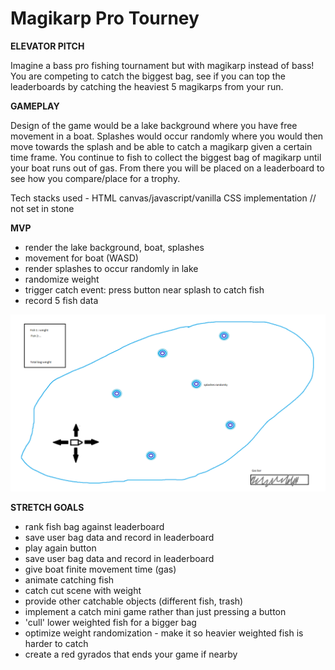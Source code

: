 # Magikarp Pro Tourney


**ELEVATOR PITCH**

Imagine a bass pro fishing tournament but with magikarp instead of bass! You are competing to catch the biggest bag, see if you can top the leaderboards by catching the heaviest 5 magikarps from your run.

**GAMEPLAY** 

Design of the game would be a lake background where you have free movement in a boat. Splashes would occur randomly where you would then move towards the splash and be able to catch a magikarp given a certain time frame. You continue to fish to collect the biggest bag of magikarp until your boat runs out of gas. From there you will be placed on a leaderboard to see how you compare/place for a trophy.

Tech stacks used - HTML canvas/javascript/vanilla CSS implementation // not set in stone

**MVP**

* render the lake background, boat, splashes
* movement for boat (WASD)
* render splashes to occur randomly in lake
* randomize weight
* trigger catch event: press button near splash to catch fish
* record 5 fish data

![MPT wirefram](/karpwireframe.png)

**STRETCH GOALS**

* rank fish bag against leaderboard
* save user bag data and record in leaderboard
* play again button
* save user bag data and record in leaderboard
* give boat finite movement time (gas)
* animate catching fish
* catch cut scene with weight
* provide other catchable objects (different fish, trash)
* implement a catch mini game rather than just pressing a button
* 'cull' lower weighted fish for a bigger bag
* optimize weight randomization - make it so heavier weighted fish is harder to catch 
* create a red gyrados that ends your game if nearby



